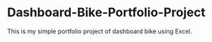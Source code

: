 # Dashboard-Bike-Portfolio-Project
This is my simple portfolio project of dashboard bike using Excel.
